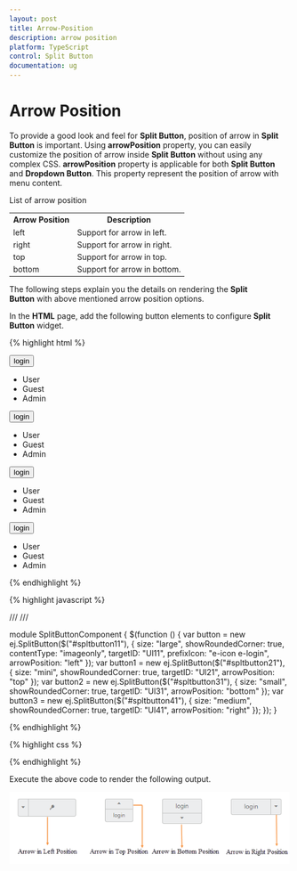 ```yaml
---
layout: post
title: Arrow-Position
description: arrow position
platform: TypeScript
control: Split Button
documentation: ug
---
```


# Arrow Position

To provide a good look and feel for **Split Button**, position of arrow in **Split Button** is important. Using **arrowPosition** property, you can easily customize the position of arrow inside **Split Button** without using any complex CSS. **arrowPosition** property is applicable for both **Split Button** and **Dropdown Button**. This property represent the position of arrow with menu content.

List of arrow position

<table><tr>
<th>
Arrow Position</th><th>Description</th></tr>
<tr>
<td>
left</td><td>
Support for arrow in left.</td></tr>
<tr>
<td>
right</td><td>
Support for arrow in right. </td></tr>
<tr>
<td>
top</td><td>
Support for arrow in top. </td></tr>
<tr>
<td>
bottom</td><td>
Support for arrow in bottom.</td></tr>
</table>


The following steps explain you the details on rendering the **Split Button** with above mentioned arrow position options.

In the **HTML** page, add the following button elements to configure **Split Button** widget.

{% highlight html %}

<div class="control">
    <button id="spltbutton11">login</button>
    <ul id="Ul11">
        <li><span>User</span></li>
        <li><span>Guest</span></li>
        <li><span>Admin</span></li>
    </ul>
    <button id="spltbutton21">login</button>
    <ul id="Ul21">
        <li><span>User</span></li>
        <li><span>Guest</span></li>
        <li><span>Admin</span></li>
    </ul>
    <button id="spltbutton31">login</button>
    <ul id="Ul31">
        <li><span>User</span></li>
        <li><span>Guest</span></li>
        <li><span>Admin</span></li>
    </ul>
    <button id="spltbutton41">login</button>
    <ul id="Ul41">
        <li><span>User</span></li>
        <li><span>Guest</span></li>
        <li><span>Admin</span></li>
    </ul>
</div>

{% endhighlight %}

{% highlight javascript %}


/// <reference path="tsfiles/jquery.d.ts" />
/// <reference path="tsfiles/ej.web.all.d.ts" />

module SplitButtonComponent {
    $(function () {
       var button = new ej.SplitButton($("#spltbutton11"), {
            size: "large",
            showRoundedCorner: true,
            contentType: "imageonly",
            targetID: "Ul11",
            prefixIcon: "e-icon e-login",
            arrowPosition: "left"
        });
       var button1 = new ej.SplitButton($("#spltbutton21"), {
            size: "mini",
            showRoundedCorner: true,
            targetID: "Ul21",
            arrowPosition: "top"
        });
        var button2 = new ej.SplitButton($("#spltbutton31"), {
            size: "small",
            showRoundedCorner: true,
            targetID: "Ul31",
            arrowPosition: "bottom"
        });
        var button3 = new ej.SplitButton($("#spltbutton41"), {
            size: "medium",
            showRoundedCorner: true,
            targetID: "Ul41",
            arrowPosition: "right"
        });
    });
}

{% endhighlight %}

{% highlight css %}
<style>
    .e-split {
        float: left;
        padding-left: 65px;
    }
</style>

{% endhighlight %}

Execute the above code to render the following output.

![](Arrow-Position_images/Arrow-Position_img1.png) 



